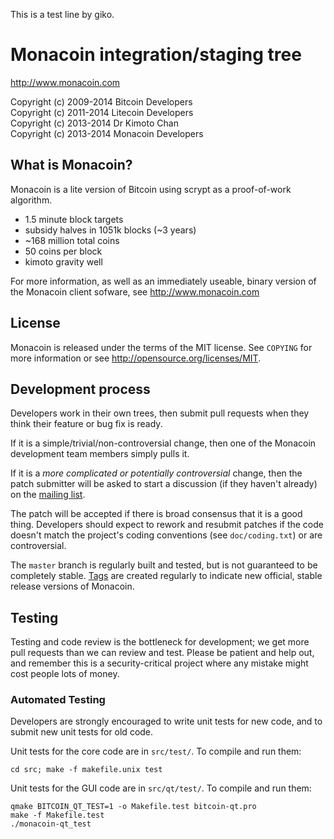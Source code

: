 This is a test line by giko.

Monacoin integration/staging tree
================================

http://www.monacoin.com

Copyright (c) 2009-2014 Bitcoin Developers  
Copyright (c) 2011-2014 Litecoin Developers  
Copyright (c) 2013-2014 Dr Kimoto Chan  
Copyright (c) 2013-2014 Monacoin Developers  

What is Monacoin?
----------------

Monacoin is a lite version of Bitcoin using scrypt as a proof-of-work algorithm.
 - 1.5 minute block targets
 - subsidy halves in 1051k blocks (~3 years)
 - ~168 million total coins
 - 50 coins per block
 - kimoto gravity well

For more information, as well as an immediately useable, binary version of
the Monacoin client sofware, see http://www.monacoin.com

License
-------

Monacoin is released under the terms of the MIT license. See `COPYING` for more
information or see http://opensource.org/licenses/MIT.

Development process
-------------------

Developers work in their own trees, then submit pull requests when they think
their feature or bug fix is ready.

If it is a simple/trivial/non-controversial change, then one of the Monacoin
development team members simply pulls it.

If it is a *more complicated or potentially controversial* change, then the patch
submitter will be asked to start a discussion (if they haven't already) on the
[mailing list](http://sourceforge.net/mailarchive/forum.php?forum_name=bitcoin-development).

The patch will be accepted if there is broad consensus that it is a good thing.
Developers should expect to rework and resubmit patches if the code doesn't
match the project's coding conventions (see `doc/coding.txt`) or are
controversial.

The `master` branch is regularly built and tested, but is not guaranteed to be
completely stable. [Tags](https://github.com/bitcoin/bitcoin/tags) are created
regularly to indicate new official, stable release versions of Monacoin.

Testing
-------

Testing and code review is the bottleneck for development; we get more pull
requests than we can review and test. Please be patient and help out, and
remember this is a security-critical project where any mistake might cost people
lots of money.

### Automated Testing

Developers are strongly encouraged to write unit tests for new code, and to
submit new unit tests for old code.

Unit tests for the core code are in `src/test/`. To compile and run them:

    cd src; make -f makefile.unix test

Unit tests for the GUI code are in `src/qt/test/`. To compile and run them:

    qmake BITCOIN_QT_TEST=1 -o Makefile.test bitcoin-qt.pro
    make -f Makefile.test
    ./monacoin-qt_test

